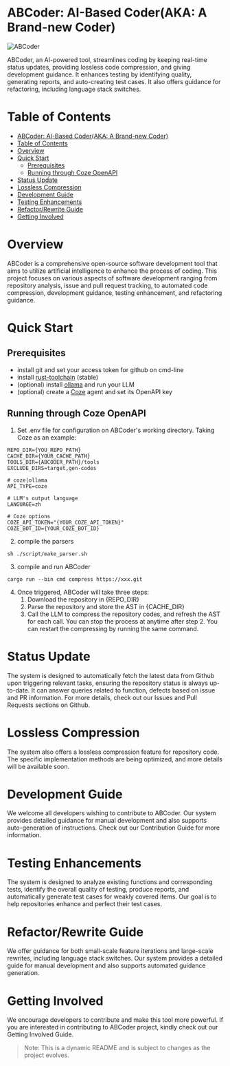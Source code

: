 <!--
 Copyright 2025 CloudWeGo Authors
 
 Licensed under the Apache License, Version 2.0 (the "License");
 you may not use this file except in compliance with the License.
 You may obtain a copy of the License at
 
     https://www.apache.org/licenses/LICENSE-2.0
 
 Unless required by applicable law or agreed to in writing, software
 distributed under the License is distributed on an "AS IS" BASIS,
 WITHOUT WARRANTIES OR CONDITIONS OF ANY KIND, either express or implied.
 See the License for the specific language governing permissions and
 limitations under the License.
-->

# ABCoder: AI-Based Coder(AKA: A Brand-new Coder)

![ABCoder](images/ABCoder.png)

ABCoder, an AI-powered tool, streamlines coding by keeping real-time status updates, providing lossless code compression, and giving development guidance. It enhances testing by identifying quality, generating reports, and auto-creating test cases. It also offers guidance for refactoring, including language stack switches.

# Table of Contents

- [ABCoder: AI-Based Coder(AKA: A Brand-new Coder)](#abcoder-ai-based-coderaka-a-brand-new-coder)
- [Table of Contents](#table-of-contents)
- [Overview](#overview)
- [Quick Start](#quick-start)
  - [Prerequisites](#prerequisites)
  - [Running through Coze OpenAPI](#running-through-coze-openapi)
- [Status Update](#status-update)
- [Lossless Compression](#lossless-compression)
- [Development Guide](#development-guide)
- [Testing Enhancements](#testing-enhancements)
- [Refactor/Rewrite Guide](#refactorrewrite-guide)
- [Getting Involved](#getting-involved)

# Overview

ABCoder is a comprehensive open-source software development tool that aims to utilize artificial intelligence to enhance
the process of coding. This project focuses on various aspects of software development ranging from repository analysis,
issue and pull request tracking, to automated code compression, development guidance, testing enhancement, and
refactoring guidance.

# Quick Start

## Prerequisites
- install git and set your access token for github on cmd-line
- install [rust-toolchain](https://www.rust-lang.org/tools/install) (stable)
- (optional) install [ollama](https://github.com/ollama/ollama) and run your LLM
- (optional) create a [Coze](https://www.coze.com/docs/developer_guides/coze_api_overview?_lang=en) agent and set its OpenAPI key

## Running through Coze OpenAPI
1. Set .env file for configuration on ABCoder's working directory. Taking Coze as an example:
```
REPO_DIR={YOU_REPO_PATH}
CACHE_DIR={YOUR_CACHE_PATH}
TOOLS_DIR={ABCODER_PATH}/tools
EXCLUDE_DIRS=target,gen-codes

# coze|ollama 
API_TYPE=coze 

# LLM's output language
LANGUAGE=zh 

# Coze options
COZE_API_TOKEN="{YOUR_COZE_API_TOKEN}"
COZE_BOT_ID={YOUR_COZE_BOT_ID}
```

2. compile the parsers
```
sh ./script/make_parser.sh
```

3. compile and run ABCoder
```
cargo run --bin cmd compress https://xxx.git
```

4. Once triggered, ABCoder will take three steps:
   1. Download the repository in {REPO_DIR}
   2. Parse the repository and store the AST in {CACHE_DIR}
   3. Call the LLM to compress the repository codes, and refresh the AST for each call.
You can stop the process at anytime after step 2. You can restart the compressing by running the same command.

# Status Update

The system is designed to automatically fetch the latest data from Github upon triggering relevant tasks, ensuring the
repository status is always up-to-date. It can answer queries related to function, defects based on issue and PR
information. For more details, check out our Issues and Pull Requests sections on Github.

# Lossless Compression

The system also offers a lossless compression feature for repository code. The specific implementation methods are being
optimized, and more details will be available soon.

# Development Guide

We welcome all developers wishing to contribute to ABCoder. Our system provides detailed guidance for manual development
and also supports auto-generation of instructions. Check out our Contribution Guide for more information.

# Testing Enhancements

The system is designed to analyze existing functions and corresponding tests, identify the overall quality of testing,
produce reports, and automatically generate test cases for weakly covered items. Our goal is to help repositories
enhance and perfect their test cases.

# Refactor/Rewrite Guide

We offer guidance for both small-scale feature iterations and large-scale rewrites, including language stack switches.
Our system provides a detailed guide for manual development and also supports automated guidance generation.

# Getting Involved

We encourage developers to contribute and make this tool more powerful. If you are interested in contributing to ABCoder
project, kindly check out our Getting Involved Guide.

> Note: This is a dynamic README and is subject to changes as the project evolves.
